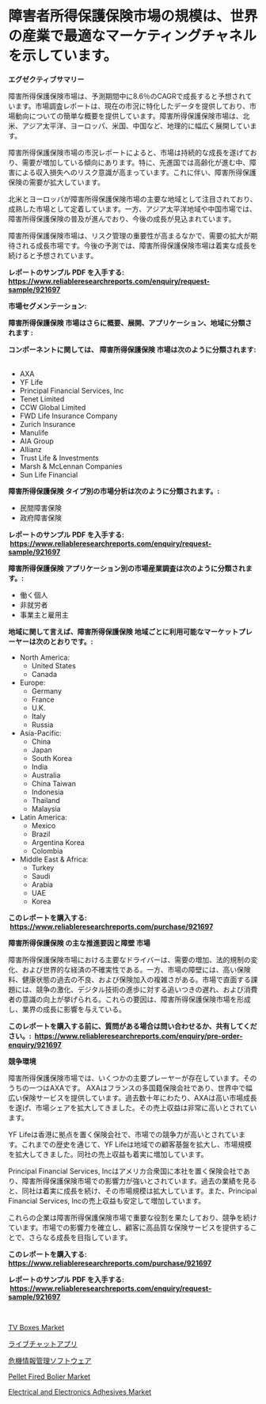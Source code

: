 <p><h1>障害者所得保護保険市場の規模は、世界の産業で最適なマーケティングチャネルを示しています。</h1></p><p><strong>エグゼクティブサマリー</strong></p>
<p><p>障害所得保護保険市場は、予測期間中に8.6％のCAGRで成長すると予想されています。市場調査レポートは、現在の市況に特化したデータを提供しており、市場動向についての簡単な概要を提供しています。障害所得保護保険市場は、北米、アジア太平洋、ヨーロッパ、米国、中国など、地理的に幅広く展開しています。</p><p>障害所得保護保険市場の市況レポートによると、市場は持続的な成長を遂げており、需要が増加している傾向にあります。特に、先進国では高齢化が進む中、障害による収入損失へのリスク意識が高まっています。これに伴い、障害所得保護保険の需要が拡大しています。</p><p>北米とヨーロッパが障害所得保護保険市場の主要な地域として注目されており、成熟した市場として定着しています。一方、アジア太平洋地域や中国市場では、障害所得保護保険の普及が進んでおり、今後の成長が見込まれています。</p><p>障害所得保護保険市場は、リスク管理の重要性が高まるなかで、需要の拡大が期待される成長市場です。今後の予測では、障害所得保護保険市場は着実な成長を続けると予想されています。</p></p>
<p><strong>レポートのサンプル PDF を入手する: <a href="https://www.reliableresearchreports.com/enquiry/request-sample/921697">https://www.reliableresearchreports.com/enquiry/request-sample/921697</a></strong></p>
<p><strong>市場セグメンテーション:</strong></p>
<p><strong> 障害所得保護保険 市場はさらに概要、展開、アプリケーション、地域に分類されます :</strong></p>
<p><strong>コンポーネントに関しては、 障害所得保護保険 市場は次のように分類されます: &nbsp;</strong></p>
<p><ul><li>AXA</li><li>YF Life</li><li>Principal Financial Services, Inc</li><li>Tenet Limited</li><li>CCW Global Limited</li><li>FWD Life Insurance Company</li><li>Zurich Insurance</li><li>Manulife</li><li>AIA Group</li><li>Allianz</li><li>Trust Life & Investments</li><li>Marsh & McLennan Companies</li><li>Sun Life Financial</li></ul></p>
<p><strong> 障害所得保護保険 タイプ別の市場分析は次のように分類されます。:</strong></p>
<p><ul><li>民間障害保険</li><li>政府障害保険</li></ul></p>
<p><strong>レポートのサンプル PDF を入手する: &nbsp;<a href="https://www.reliableresearchreports.com/enquiry/request-sample/921697">https://www.reliableresearchreports.com/enquiry/request-sample/921697</a></strong></p>
<p><strong> 障害所得保護保険 アプリケーション別の市場産業調査は次のように分類されます。:</strong></p>
<p><ul><li>働く個人</li><li>非就労者</li><li>事業主と雇用主</li></ul></p>
<p><strong>地域に関して言えば、障害所得保護保険 地域ごとに利用可能なマーケットプレーヤーは次のとおりです。:</strong></p>
<p><ul>
    <li>
        North America:
        <ul>
            <li>United States</li>
            <li>Canada</li>
        </ul>
    </li>
    <li>
        Europe:
        <ul>
            <li>Germany</li>
            <li>France</li>
            <li>U.K.</li>
            <li>Italy</li>
            <li>Russia</li>
        </ul>
    </li>
    <li>
        Asia-Pacific:
        <ul>
            <li>China</li>
            <li>Japan</li>
            <li>South Korea</li>
            <li>India</li>
            <li>Australia</li>
            <li>China Taiwan</li>
            <li>Indonesia</li>
            <li>Thailand</li>
            <li>Malaysia</li>
        </ul>
    </li>
    <li>
        Latin America:
        <ul>
            <li>Mexico</li>
            <li>Brazil</li>
            <li>Argentina Korea</li>
            <li>Colombia</li>
        </ul>
    </li>
    <li>
        Middle East & Africa:
        <ul>
            <li>Turkey</li>
            <li>Saudi</li>
            <li>Arabia</li>
            <li>UAE</li>
            <li>Korea</li>
        </ul>
    </li>
    </ul></p>
<p><strong>このレポートを購入する: &nbsp;<a href="https://www.reliableresearchreports.com/purchase/921697">https://www.reliableresearchreports.com/purchase/921697</a></strong></p>
<p><strong>障害所得保護保険 の主な推進要因と障壁 市場</strong></p>
<p><p>障害所得保護保険市場における主要なドライバーは、需要の増加、法的規制の変化、および世界的な経済の不確実性である。一方、市場の障壁には、高い保険料、健康状態の過去の不良、および保険加入の複雑さがある。市場で直面する課題には、競争の激化、デジタル技術の進歩に対する追いつきの遅れ、および消費者の意識の向上が挙げられる。これらの要因は、障害所得保護保険市場を形成し、業界の成長に影響を与えている。</p></p>
<p><strong>このレポートを購入する前に、質問がある場合は問い合わせるか、共有してください。:&nbsp; <a href="https://www.reliableresearchreports.com/enquiry/pre-order-enquiry/921697">https://www.reliableresearchreports.com/enquiry/pre-order-enquiry/921697</a></strong></p>
<p><strong>競争環境</strong></p>
<p><p>障害所得保護保険市場では、いくつかの主要プレーヤーが存在しています。そのうちの一つはAXAです。 AXAはフランスの多国籍保険会社であり、世界中で幅広い保険サービスを提供しています。過去数十年にわたり、AXAは高い市場成長を遂げ、市場シェアを拡大してきました。その売上収益は非常に高いとされています。</p><p>YF Lifeは香港に拠点を置く保険会社で、市場での競争力が高いとされています。これまでの歴史を通じて、YF Lifeは地域での顧客基盤を拡大し、市場規模を拡大してきました。同社の売上収益も着実に増加しています。</p><p>Principal Financial Services, Incはアメリカ合衆国に本社を置く保険会社であり、障害所得保護保険市場での影響力が強いとされています。過去の業績を見ると、同社は着実に成長を続け、その市場規模は拡大しています。また、Principal Financial Services, Incの売上収益も安定して増加しています。</p><p>これらの企業は障害所得保護保険市場で重要な役割を果たしており、競争を続けています。市場での影響力を確立し、顧客に高品質な保険サービスを提供することで、さらなる成長を目指しています。</p></p>
<p><strong>このレポートを購入する: &nbsp; <a href="https://www.reliableresearchreports.com/purchase/921697">https://www.reliableresearchreports.com/purchase/921697</a></strong></p>
<p><strong>レポートのサンプル PDF を入手する: &nbsp;<a href="https://www.reliableresearchreports.com/enquiry/request-sample/921697">https://www.reliableresearchreports.com/enquiry/request-sample/921697</a></strong><strong></strong></p>
<p>&nbsp;</p>
<p><p><a href="https://issuu.com/reportprime-2/docs/tv-boxes-market-size-2030.pptx">TV Boxes Market</a></p><p><a href="https://github.com/mohamedbakry57/Market-Research-Report-List-2/blob/main/3486136182283.md">ライブチャットアプリ</a></p><p><a href="https://github.com/lababdou/Market-Research-Report-List-2/blob/main/3020687182284.md">危機情報管理ソフトウェア</a></p><p><a href="https://issuu.com/reportprime-2/docs/pellet-fired-bolier-market-size-2030.pptx">Pellet Fired Bolier Market</a></p><p><a href="https://github.com/fiixsa/Market-Research-Report-List-1/blob/main/electrical-and-electronics-adhesives-market.md">Electrical and Electronics Adhesives Market</a></p></p>